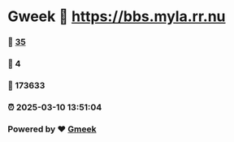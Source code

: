 # Gweek :link: https://bbs.myla.rr.nu 
### :page_facing_up: [35](https://bbs.myla.rr.nu/tag.html) 
### :speech_balloon: 4 
### :hibiscus: 173633 
### :alarm_clock: 2025-03-10 13:51:04 
### Powered by :heart: [Gmeek](https://github.com/Meekdai/Gmeek)
